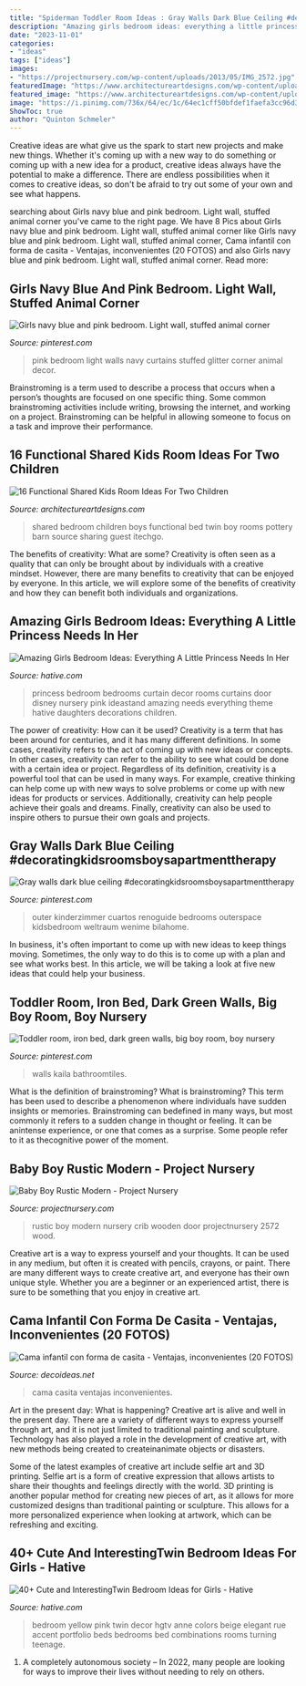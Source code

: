 ```yaml
---
title: "Spiderman Toddler Room Ideas : Gray Walls Dark Blue Ceiling #decoratingkidsroomsboysapartmenttherapy"
description: "Amazing girls bedroom ideas: everything a little princess needs in her"
date: "2023-11-01"
categories:
- "ideas"
tags: ["ideas"]
images:
- "https://projectnursery.com/wp-content/uploads/2013/05/IMG_2572.jpg"
featuredImage: "https://www.architectureartdesigns.com/wp-content/uploads/2015/02/420-630x397.jpg"
featured_image: "https://www.architectureartdesigns.com/wp-content/uploads/2015/02/420-630x397.jpg"
image: "https://i.pinimg.com/736x/64/ec/1c/64ec1cff50bfdef1faefa3cc96d386cf.jpg"
ShowToc: true
author: "Quinton Schmeler"
---
```



Creative ideas are what give us the spark to start new projects and make new things. Whether it's coming up with a new way to do something or coming up with a new idea for a product, creative ideas always have the potential to make a difference. There are endless possibilities when it comes to creative ideas, so don't be afraid to try out some of your own and see what happens.

	

		
searching about Girls navy blue and pink bedroom. Light wall, stuffed animal corner you've came to the right page. We have 8 Pics about Girls navy blue and pink bedroom. Light wall, stuffed animal corner like Girls navy blue and pink bedroom. Light wall, stuffed animal corner, Cama infantil con forma de casita - Ventajas, inconvenientes (20 FOTOS) and also Girls navy blue and pink bedroom. Light wall, stuffed animal corner. Read more:
		
    
## Girls Navy Blue And Pink Bedroom. Light Wall, Stuffed Animal Corner

<img loading=lazy src="https://i.pinimg.com/736x/da/c8/be/dac8be4b4fbc883c05cb5982cf600735.jpg" onerror="this.onerror=null;this.src='https://tse1.mm.bing.net/th?id=OIP.rPxVupJjOULwnKkkBnAk9QHaNK&amp;pid=15.1';" alt="Girls navy blue and pink bedroom. Light wall, stuffed animal corner">

_Source: pinterest.com_

>pink bedroom light walls navy curtains stuffed glitter corner animal decor. 

	

Brainstroming is a term used to describe a process that occurs when a person’s thoughts are focused on one specific thing. Some common brainstroming activities include writing, browsing the internet, and working on a project. Brainstroming can be helpful in allowing someone to focus on a task and improve their performance.

    
## 16 Functional Shared Kids Room Ideas For Two Children

<img loading=lazy src="https://www.architectureartdesigns.com/wp-content/uploads/2015/02/420-630x397.jpg" onerror="this.onerror=null;this.src='https://tse2.mm.bing.net/th?id=OIP.ulP6jppieuMNdwGRlkS06AHaEq&amp;pid=15.1';" alt="16 Functional Shared Kids Room Ideas For Two Children">

_Source: architectureartdesigns.com_

>shared bedroom children boys functional bed twin boy rooms pottery barn source sharing guest itechgo. 

	

The benefits of creativity: What are some?
Creativity is often seen as a quality that can only be brought about by individuals with a creative mindset. However, there are many benefits to creativity that can be enjoyed by everyone. In this article, we will explore some of the benefits of creativity and how they can benefit both individuals and organizations.

    
## Amazing Girls Bedroom Ideas: Everything A Little Princess Needs In Her

<img loading=lazy src="https://hative.com/wp-content/uploads/2016/05/princess-bedroom/30-princess-bedroom-ideas.jpg" onerror="this.onerror=null;this.src='https://tse1.mm.bing.net/th?id=OIP.bqlnNvWWPcQ2obuKxj1P6QHaLH&amp;pid=15.1';" alt="Amazing Girls Bedroom Ideas: Everything A Little Princess Needs In Her">

_Source: hative.com_

>princess bedroom bedrooms curtain decor rooms curtains door disney nursery pink ideastand amazing needs everything theme hative daughters decorations children. 

	

The power of creativity: How can it be used?
Creativity is a term that has been around for centuries, and it has many different definitions. In some cases, creativity refers to the act of coming up with new ideas or concepts. In other cases, creativity can refer to the ability to see what could be done with a certain idea or project. Regardless of its definition, creativity is a powerful tool that can be used in many ways. For example, creative thinking can help come up with new ways to solve problems or come up with new ideas for products or services. Additionally, creativity can help people achieve their goals and dreams. Finally, creativity can also be used to inspire others to pursue their own goals and projects.

    
## Gray Walls Dark Blue Ceiling #decoratingkidsroomsboysapartmenttherapy

<img loading=lazy src="https://i.pinimg.com/736x/88/c3/dd/88c3dd92d6f4ce2d416e59c417b13a4d.jpg" onerror="this.onerror=null;this.src='https://tse3.mm.bing.net/th?id=OIP.iOgx_SSf3RvELqk1EP0ovgHaJ3&amp;pid=15.1';" alt="Gray walls dark blue ceiling #decoratingkidsroomsboysapartmenttherapy">

_Source: pinterest.com_

>outer kinderzimmer cuartos renoguide bedrooms outerspace kidsbedroom weltraum wenime bilahome. 

	

In business, it's often important to come up with new ideas to keep things moving. Sometimes, the only way to do this is to come up with a plan and see what works best. In this article, we will be taking a look at five new ideas that could help your business.

    
## Toddler Room, Iron Bed, Dark Green Walls, Big Boy Room, Boy Nursery

<img loading=lazy src="https://i.pinimg.com/736x/64/ec/1c/64ec1cff50bfdef1faefa3cc96d386cf.jpg" onerror="this.onerror=null;this.src='https://tse2.mm.bing.net/th?id=OIP.0tRkzUP0kjN3viA02b_xTQHaLH&amp;pid=15.1';" alt="Toddler room, iron bed, dark green walls, big boy room, boy nursery">

_Source: pinterest.com_

>walls kaila bathroomtiles. 

	

What is the definition of brainstroming?
What is brainstroming? This term has been used to describe a phenomenon where individuals have sudden insights or memories. Brainstroming can bedefined in many ways, but most commonly it refers to a sudden change in thought or feeling. It can be anintense experience, or one that comes as a surprise. Some people refer to it as thecognitive power of the moment.

    
## Baby Boy Rustic Modern - Project Nursery

<img loading=lazy src="https://projectnursery.com/wp-content/uploads/2013/05/IMG_2572.jpg" onerror="this.onerror=null;this.src='https://tse2.mm.bing.net/th?id=OIP.psuCqICtM3C0jcha1BNVoAHaJ4&amp;pid=15.1';" alt="Baby Boy Rustic Modern - Project Nursery">

_Source: projectnursery.com_

>rustic boy modern nursery crib wooden door projectnursery 2572 wood. 

	

Creative art is a way to express yourself and your thoughts. It can be used in any medium, but often it is created with pencils, crayons, or paint. There are many different ways to create creative art, and everyone has their own unique style. Whether you are a beginner or an experienced artist, there is sure to be something that you enjoy in creative art.

    
## Cama Infantil Con Forma De Casita - Ventajas, Inconvenientes (20 FOTOS)

<img loading=lazy src="https://www.decoideas.net/wp-content/uploads/2013/06/cama-casita-4.jpg" onerror="this.onerror=null;this.src='https://tse4.mm.bing.net/th?id=OIP.IdrITiimxC4RCR6YPDaInAHaHa&amp;pid=15.1';" alt="Cama infantil con forma de casita - Ventajas, inconvenientes (20 FOTOS)">

_Source: decoideas.net_

>cama casita ventajas inconvenientes. 

	

Art in the present day: What is happening?
Creative art is alive and well in the present day. There are a variety of different ways to express yourself through art, and it is not just limited to traditional painting and sculpture. Technology has also played a role in the development of creative art, with new methods being created to createinanimate objects or disasters. 

Some of the latest examples of creative art include selfie art and 3D printing. Selfie art is a form of creative expression that allows artists to share their thoughts and feelings directly with the world. 3D printing is another popular method for creating new pieces of art, as it allows for more customized designs than traditional painting or sculpture. This allows for a more personalized experience when looking at artwork, which can be refreshing and exciting.

    
## 40+ Cute And InterestingTwin Bedroom Ideas For Girls - Hative

<img loading=lazy src="https://hative.com/wp-content/uploads/2015/06/twin-bedroom-ideas-for-girls/11-twin-bedroom-ideas-for-girls.jpg" onerror="this.onerror=null;this.src='https://tse2.mm.bing.net/th?id=OIP.JJHWss2XjjvFp7iuYUKdDQHaJ4&amp;pid=15.1';" alt="40+ Cute and InterestingTwin Bedroom Ideas for Girls - Hative">

_Source: hative.com_

>bedroom yellow pink twin decor hgtv anne colors beige elegant rue accent portfolio beds bedrooms bed combinations rooms turning teenage. 

	

1. A completely autonomous society – In 2022, many people are looking for ways to improve their lives without needing to rely on others.


